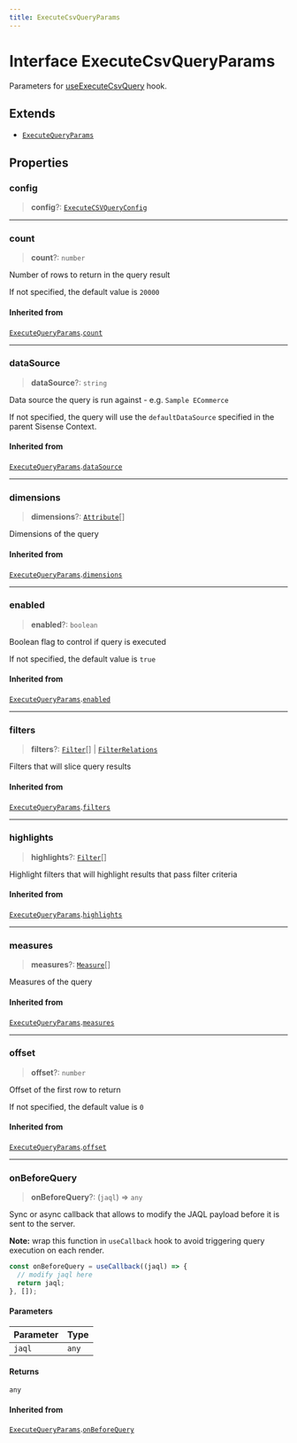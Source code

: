 ```yaml
---
title: ExecuteCsvQueryParams
---
```


# Interface ExecuteCsvQueryParams

Parameters for [useExecuteCsvQuery](../functions/function.useExecuteCsvQuery.md) hook.

## Extends

- [`ExecuteQueryParams`](interface.ExecuteQueryParams.md)

## Properties

### config

> **config**?: [`ExecuteCSVQueryConfig`](../type-aliases/type-alias.ExecuteCSVQueryConfig.md)

***

### count

> **count**?: `number`

Number of rows to return in the query result

If not specified, the default value is `20000`

#### Inherited from

[`ExecuteQueryParams`](interface.ExecuteQueryParams.md).[`count`](interface.ExecuteQueryParams.md#count)

***

### dataSource

> **dataSource**?: `string`

Data source the query is run against - e.g. `Sample ECommerce`

If not specified, the query will use the `defaultDataSource` specified in the parent Sisense Context.

#### Inherited from

[`ExecuteQueryParams`](interface.ExecuteQueryParams.md).[`dataSource`](interface.ExecuteQueryParams.md#datasource)

***

### dimensions

> **dimensions**?: [`Attribute`](../../sdk-data/interfaces/interface.Attribute.md)[]

Dimensions of the query

#### Inherited from

[`ExecuteQueryParams`](interface.ExecuteQueryParams.md).[`dimensions`](interface.ExecuteQueryParams.md#dimensions)

***

### enabled

> **enabled**?: `boolean`

Boolean flag to control if query is executed

If not specified, the default value is `true`

#### Inherited from

[`ExecuteQueryParams`](interface.ExecuteQueryParams.md).[`enabled`](interface.ExecuteQueryParams.md#enabled)

***

### filters

> **filters**?: [`Filter`](../../sdk-data/interfaces/interface.Filter.md)[] \| [`FilterRelations`](../../sdk-data/interfaces/interface.FilterRelations.md)

Filters that will slice query results

#### Inherited from

[`ExecuteQueryParams`](interface.ExecuteQueryParams.md).[`filters`](interface.ExecuteQueryParams.md#filters)

***

### highlights

> **highlights**?: [`Filter`](../../sdk-data/interfaces/interface.Filter.md)[]

Highlight filters that will highlight results that pass filter criteria

#### Inherited from

[`ExecuteQueryParams`](interface.ExecuteQueryParams.md).[`highlights`](interface.ExecuteQueryParams.md#highlights)

***

### measures

> **measures**?: [`Measure`](../../sdk-data/interfaces/interface.Measure.md)[]

Measures of the query

#### Inherited from

[`ExecuteQueryParams`](interface.ExecuteQueryParams.md).[`measures`](interface.ExecuteQueryParams.md#measures)

***

### offset

> **offset**?: `number`

Offset of the first row to return

If not specified, the default value is `0`

#### Inherited from

[`ExecuteQueryParams`](interface.ExecuteQueryParams.md).[`offset`](interface.ExecuteQueryParams.md#offset)

***

### onBeforeQuery

> **onBeforeQuery**?: (`jaql`) => `any`

Sync or async callback that allows to modify the JAQL payload before it is sent to the server.

**Note:** wrap this function in `useCallback` hook to avoid triggering query execution on each render.
```ts
const onBeforeQuery = useCallback((jaql) => {
  // modify jaql here
  return jaql;
}, []);
```

#### Parameters

| Parameter | Type |
| :------ | :------ |
| `jaql` | `any` |

#### Returns

`any`

#### Inherited from

[`ExecuteQueryParams`](interface.ExecuteQueryParams.md).[`onBeforeQuery`](interface.ExecuteQueryParams.md#onbeforequery)
